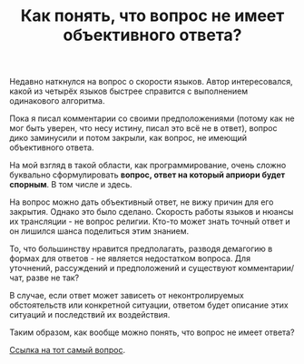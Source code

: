﻿---
title: "Как понять, что вопрос не имеет объективного ответа?"
se.owner.user_id: 386204
se.owner.display_name: "SmellyNS"
se.owner.link: "https://ru.meta.stackoverflow.com/users/386204/smellyns"
se.link: "https://ru.meta.stackoverflow.com/questions/10452/%d0%9a%d0%b0%d0%ba-%d0%bf%d0%be%d0%bd%d1%8f%d1%82%d1%8c-%d1%87%d1%82%d0%be-%d0%b2%d0%be%d0%bf%d1%80%d0%be%d1%81-%d0%bd%d0%b5-%d0%b8%d0%bc%d0%b5%d0%b5%d1%82-%d0%be%d0%b1%d1%8a%d0%b5%d0%ba%d1%82%d0%b8%d0%b2%d0%bd%d0%be%d0%b3%d0%be-%d0%be%d1%82%d0%b2%d0%b5%d1%82%d0%b0"
se.question_id: 10452
se.post_type: question
---
<p>Недавно наткнулся на вопрос о скорости языков. Автор интересовался, какой из четырёх языков быстрее справится с выполнением одинакового алгоритма.</p>

<p>Пока я писал комментарии со своими предположениями (потому как не мог быть уверен, что несу истину, писал это всё не в ответ), вопрос дико заминусили и потом закрыли, как вопрос, не имеющий объективного ответа.</p>

<p>На мой взгляд в такой области, как программирование, очень сложно буквально сформулировать <strong>вопрос, ответ на который априори будет спорным</strong>. В том числе и здесь.</p>

<p>На вопрос можно дать объективный ответ, не вижу причин для его закрытия. Однако это было сделано. Скорость работы языков и нюансы их трансляции - не вопрос религии. Кто-то может знать точный ответ и он лишился шанса поделиться этим знанием. </p>

<p>То, что большинству нравится предполагать, разводя демагогию в формах для ответов - не является недостатком вопроса. Для уточнений, рассуждений и предположений и существуют комментарии/чат, разве не так?</p>

<p>В случае, если ответ может зависеть от неконтролируемых обстоятельств или конкретной ситуации, ответом будет описание этих ситуаций и последствий их воздействия.</p>

<p>Таким образом, как вообще можно понять, что вопрос не имеет ответа? </p>

<p><a href="https://ru.stackoverflow.com/questions/1128189/%D0%9A%D0%B0%D0%BA%D0%BE%D0%B9-%D1%8F%D0%B7%D1%8B%D0%BA-%D0%B1%D1%8B%D1%81%D1%82%D1%80%D0%B5%D0%B5-%D0%B4%D0%BB%D1%8F-%D0%BA%D0%BE%D0%BD%D1%81%D0%BE%D0%BB%D1%8C%D0%BD%D0%BE%D0%B9-%D0%BF%D1%80%D0%BE%D0%B3%D1%80%D0%B0%D0%BC%D0%BC%D1%8B">Ссылка на тот самый вопрос</a>.</p>
